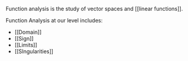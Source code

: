 Function analysis is the study of vector spaces and [[linear functions]].

Function Analysis at our level includes:
- [[Domain]]
- [[Sign]]
- [[Limits]]
- [[SIngularities]]